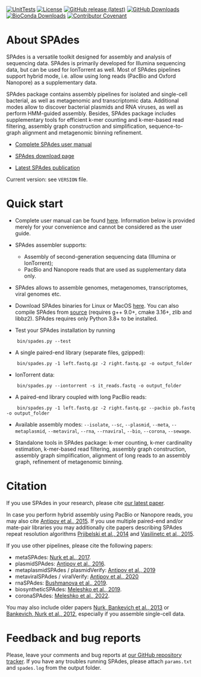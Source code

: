 [![UnitTests](https://github.com/ablab/spades/actions/workflows/basic.yml/badge.svg)](https://github.com/ablab/spades/actions/workflows/basic.yml)
[![License](https://img.shields.io/badge/licence-GPLv2-blue)](https://www.gnu.org/licenses/old-licenses/gpl-2.0)
[![GitHub release (latest)](https://img.shields.io/github/v/release/ablab/spades)](https://github.com/ablab/spades/releases/)
[![GitHub Downloads](https://img.shields.io/github/downloads/ablab/spades/total.svg?style=social&logo=github&label=Download)](https://github.com/ablab/spades/releases)
[![BioConda Downloads](https://anaconda.org/bioconda/spades/badges/downloads.svg)](https://anaconda.org/bioconda/spades)
[![Contributor Covenant](https://img.shields.io/badge/Contributor%20Covenant-2.0-4baaaa.svg)](code_of_conduct.md)


# About SPAdes

SPAdes is a versatile toolkit designed for assembly and analysis of sequencing data.
SPAdes is primarily developed for Illumina sequencing data, but can be used for IonTorrent as well. Most of SPAdes pipelines support hybrid mode, i.e. allow using long reads (PacBio and Oxford Nanopore) as a supplementary data.

SPAdes package contains assembly pipelines for isolated and single-cell bacterial, as well as metagenomic and transcriptomic data.
Additional modes allow to discover bacterial plasmids and RNA viruses, as well as perform HMM-guided assembly.
Besides, SPAdes package includes supplementary tools for efficient k-mer counting and k-mer-based read filtering, assembly graph construction and simplification, sequence-to-graph alignment and metagenomic binning refinement.

- [Complete SPAdes user manual](https://ablab.github.io/spades/)

- [SPAdes download page](https://github.com/ablab/spades/releases/latest/)

- [Latest SPAdes publication](https://currentprotocols.onlinelibrary.wiley.com/doi/abs/10.1002/cpbi.102)

Current version: see `VERSION` file.

# Quick start

- Complete user manual can be found [here](https://ablab.github.io/spades/). Information below is provided merely for your convenience and cannot be considered as the user guide.

- SPAdes assembler supports:
  - Assembly of second-generation sequencing data (Illumina or IonTorrent);
  - PacBio and Nanopore reads that are used as supplementary data only.

- SPAdes allows to assemble genomes, metagenomes, transcriptomes, viral genomes etc.

- Download SPAdes binaries for Linux or MacOS [here](https://github.com/ablab/spades/releases/latest/). You can also compile SPAdes from [source](https://github.com/ablab/spades/releases/latest/) (requires g++ 9.0+, cmake 3.16+, zlib and libbz2). SPAdes requires only Python 3.8+ to be installed.

- Test your SPAdes installation by running

```
    bin/spades.py --test
```

- A single paired-end library (separate files, gzipped):

```
    bin/spades.py -1 left.fastq.gz -2 right.fastq.gz -o output_folder
```


- IonTorrent data:
```
    bin/spades.py --iontorrent -s it_reads.fastq -o output_folder
```

- A paired-end library coupled with long PacBio reads:

```
    bin/spades.py -1 left.fastq.gz -2 right.fastq.gz --pacbio pb.fastq -o output_folder
```

- Available assembly modes: `--isolate`, `--sc`, `--plasmid`, `--meta`, `--metaplasmid`, `--metaviral`, `--rna`, `--rnaviral`,  `--bio`, `--corona`, `--sewage`.

- Standalone tools in SPAdes package: k-mer counting, k-mer cardinality estimation, k-mer-based read filtering, assembly graph construction, assembly graph simplification, alignment of long reads to an assembly graph, refinement of metagenomic binning.


# Citation
If you use SPAdes in your research, please cite [our latest paper](https://currentprotocols.onlinelibrary.wiley.com/doi/abs/10.1002/cpbi.102).

In case you perform hybrid assembly using  PacBio or Nanopore reads, you may also cite [Antipov et al., 2015](http://bioinformatics.oxfordjournals.org/content/early/2015/11/20/bioinformatics.btv688.short). If you use multiple paired-end and/or mate-pair libraries you may additionally cite papers describing SPAdes repeat resolution algorithms [Prjibelski et al., 2014](http://bioinformatics.oxfordjournals.org/content/30/12/i293.short) and [Vasilinetc et al., 2015](http://bioinformatics.oxfordjournals.org/content/31/20/3262.abstract). 

If you use other pipelines, please cite the following papers:

-   metaSPAdes: [Nurk et al., 2017](https://genome.cshlp.org/content/27/5/824.short).
-   plasmidSPAdes: [Antipov et al., 2016](https://academic.oup.com/bioinformatics/article/32/22/3380/2525610).
-   metaplasmidSPAdes / plasmidVerify: [Antipov et al., 2019](https://genome.cshlp.org/content/29/6/961.short)
-   metaviralSPAdes / viralVerify: [Antipov et al., 2020](https://academic.oup.com/bioinformatics/article-abstract/36/14/4126/5837667)
-   rnaSPAdes: [Bushmanova et al., 2019](https://academic.oup.com/gigascience/article/8/9/giz100/5559527).
-   biosyntheticSPAdes: [Meleshko et al., 2019](https://genome.cshlp.org/content/early/2019/06/03/gr.243477.118?top=1).
-   coronaSPAdes: [Meleshko et al., 2022](https://academic.oup.com/bioinformatics/article/38/1/1/6354349).

You may also include older papers [Nurk, Bankevich et al., 2013](http://link.springer.com/chapter/10.1007%2F978-3-642-37195-0_13) or [Bankevich, Nurk et al., 2012](http://online.liebertpub.com/doi/abs/10.1089/cmb.2012.0021), especially if you assemble single-cell data.


# Feedback and bug reports

Please, leave your comments and bug reports at [our GitHub repository tracker](https://github.com/ablab/spades/issues). If you have any troubles running SPAdes, please attach `params.txt` and `spades.log` from the output folder.

